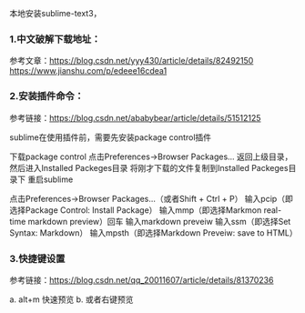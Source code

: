 本地安装sublime-text3，

### 1.中文破解下载地址：
参考文章：https://blog.csdn.net/yyy430/article/details/82492150
https://www.jianshu.com/p/edeee16cdea1
### 2.安装插件命令：

参考链接：https://blog.csdn.net/ababybear/article/details/51512125

sublime在使用插件前，需要先安装package control插件

下载package control
点击Preferences->Browser Packages...
返回上级目录，然后进入Installed Packeges目录
将刚才下载的文件复制到Installed Packeges目录下
重启sublime

点击Preferences->Browser Packages...（或者Shift + Ctrl + P）
输入pcip（即选择Package Control: Install Package）
输入mmp（即选择Markmon real-time markdown preview）回车
输入markdown preveiw
输入ssm（即选择Set Syntax: Markdown）
输入mpsth（即选择Markdown Preveiw: save to HTML）

### 3.快捷键设置
参考链接：https://blog.csdn.net/qq_20011607/article/details/81370236

a. alt+m 快速预览
b. 或者右键预览

